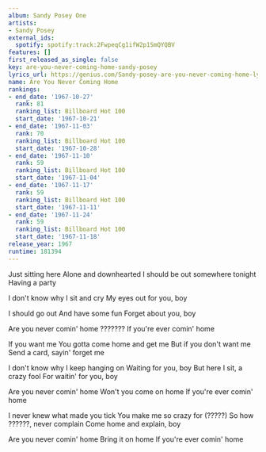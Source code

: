 ```yaml
---
album: Sandy Posey One
artists:
- Sandy Posey
external_ids:
  spotify: spotify:track:2FwpeqCg1ifW2p1SmQYQBV
features: []
first_released_as_single: false
key: are-you-never-coming-home-sandy-posey
lyrics_url: https://genius.com/Sandy-posey-are-you-never-coming-home-lyrics
name: Are You Never Coming Home
rankings:
- end_date: '1967-10-27'
  rank: 81
  ranking_list: Billboard Hot 100
  start_date: '1967-10-21'
- end_date: '1967-11-03'
  rank: 70
  ranking_list: Billboard Hot 100
  start_date: '1967-10-28'
- end_date: '1967-11-10'
  rank: 59
  ranking_list: Billboard Hot 100
  start_date: '1967-11-04'
- end_date: '1967-11-17'
  rank: 59
  ranking_list: Billboard Hot 100
  start_date: '1967-11-11'
- end_date: '1967-11-24'
  rank: 59
  ranking_list: Billboard Hot 100
  start_date: '1967-11-18'
release_year: 1967
runtime: 181394
---
```

Just sitting here
Alone and downhearted
I should be out somewhere tonight
Having a party

I don't know why
I sit and cry
My eyes out for you, boy

I should go out
And have some fun
Forget about you, boy

Are you never comin' home
??????? If you're ever comin' home

If you want me
You gotta come home and get me
But if you don't want me
Send a card, sayin' forget me

I don't know why I keep hanging on
Waiting for you, boy
But here I sit, a crazy fool
For waitin' for you, boy

Are you never comin' home
Won't you come on home
If you're ever comin' home

I never knew what made you tick
You make me so crazy for (?????)
So how ??????, never complain
Come home and explain, boy

Are you never comin' home
Bring it on home
If you're ever comin' home
